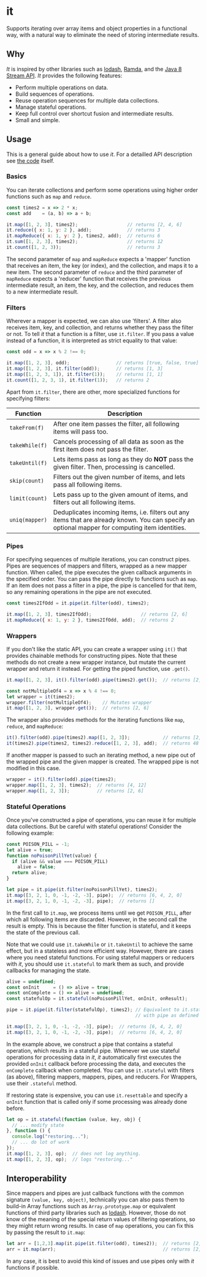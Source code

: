 # it

Supports iterating over array items and object properties in a functional way, with a natural way to eliminate the need of storing intermediate results.

## Why

*It* is inspired by other libraries such as [lodash](https://lodash.com/), [Ramda](http://ramdajs.com/), and the [Java 8 Stream API](https://docs.oracle.com/javase/8/docs/api/java/util/stream/package-summary.html). *It* provides the following features:
- Perform multiple operations on data.
- Build sequences of operations.
- Reuse operation sequences for multiple data collections.
- Manage stateful operations.
- Keep full control over shortcut fusion and intermediate results.
- Small and simple.

## Usage

This is a general guide about how to use *it*. For a detailled API description see [the code](it.js) itself.

### Basics

You can iterate collections and perform some operations using higher order functions such as `map` and `reduce`.

```javascript
const times2 = x => 2 * x;
const add    = (a, b) => a + b;

it.map([1, 2, 3], times2);                  // returns [2, 4, 6]
it.reduce({ x: 1, y: 2 }, add);             // returns 3
it.mapReduce({ x: 1, y: 2 }, times2, add);  // returns 6
it.sum([1, 2, 3], times2);                  // returns 12
it.count([1, 2, 3));                        // returns 3
```

The second parameter of `map` and `mapReduce` expects a 'mapper' function that receives an item, the key (or index), and the collection, and maps it to a new item. The second parameter of `reduce` and the third parameter of `mapReduce` expects a 'reducer' function that receives the previous intermediate result, an item, the key, and the collection, and reduces them to a new intermediate result.

### Filters

Wherever a mapper is expected, we can also use 'filters'. A filter also receives item, key, and collection, and returns whether they pass the filter or not. To tell *it* that a function is a filter, use `it.filter`. If you pass a value instead of a function, it is interpreted as strict equality to that value:

```javascript
const odd = x => x % 2 !== 0;

it.map([1, 2, 3], odd);                 // returns [true, false, true]
it.map([1, 2, 3], it.filter(odd));      // returns [1, 3]
it.map([1, 2, 3, 1]), it.filter(1));    // returns [1, 1]
it.count([1, 2, 3, 1), it.filter(1));   // returns 2
```

Apart from `it.filter`, there are other, more specialized functions for specifying filters:

| Function       | Description
|----------------|------------------------------------------------------------------------------------|
| `takeFrom(f)`  | After one item passes the filter, all following items will pass too.               |
| `takeWhile(f)` | Cancels processing of all data as soon as the first item does not pass the filter. |
| `takeUntil(f)` | Lets items pass as long as they do **NOT** pass the given filter. Then, processing is cancelled. |
| `skip(count)`  | Filters out the given number of items, and lets pass all following items.          |
| `limit(count)` | Lets pass up to the given amount of items, and filters out all following items.    |
| `uniq(mapper)` | Deduplicates incoming items, i.e. filters out any items that are already known. You can specify an optional mapper for computing item identities. |

### Pipes

For specifying sequences of multiple iterations, you can construct pipes. Pipes are sequences of mappers and filters, wrapped as a new mapper function. When called, the pipe executes the given callback arguments in the specified order. You can pass the pipe directly to functions such as `map`. If an item does not pass a filter in a pipe, the pipe is cancelled for that item, so any remaining operations in the pipe are not executed.
 
```javascript
const times2IfOdd = it.pipe(it.filter(odd), times2);

it.map([1, 2, 3], times2IfOdd);                  // returns [2, 6]
it.mapReduce({ x: 1, y: 2 }, times2IfOdd, add);  // returns 2
```

### Wrappers

If you don't like the static API, you can create a wrapper using `it()` that provides chainable methods for constructing pipes. Note that these methods do not create a new wrapper instance, but mutate the current wrapper and return it instead. For getting the piped function, use `.get()`.

```javascript
it.map([1, 2, 3], it().filter(odd).pipe(times2).get());  // returns [2, 6]

const notMultipleOf4 = x => x % 4 !== 0;
let wrapper = it(times2);
wrapper.filter(notMultipleOf4);    // Mutates wrapper
it.map([1, 2, 3], wrapper.get());  // returns [2, 6]
```

The wrapper also provides methods for the iterating functions like `map`, `reduce`, and `mapReduce`:

```javascript
it().filter(odd).pipe(times2).map([1, 2, 3]);            // returns [2, 6]
it(times2).pipe(times2, times2).reduce([1, 2, 3], add);  // returns 48
```

If another mapper is passed to such an iterating method, a new pipe out of the wrapped pipe and the given mapper is created. The wrapped pipe is not modified in this case.

```javascript
wrapper = it().filter(odd).pipe(times2);
wrapper.map([1, 2, 3], times2);  // returns [4, 12]
wrapper.map([1, 2, 3]);          // returns [2, 6]
```

### Stateful Operations

Once you've constructed a pipe of operations, you can reuse it for multiple data collections. But be careful with stateful operations! Consider the following example:

```javascript
const POISON_PILL = -1;
let alive = true;
function noPoisonPillYet(value) {
  if (alive && value === POISON_PILL)
    alive = false;
  return alive;
}

let pipe = it.pipe(it.filter(noPoisonPillYet), times2);
it.map([3, 2, 1, 0, -1, -2, -3], pipe);  // returns [6, 4, 2, 0]
it.map([3, 2, 1, 0, -1, -2, -3], pipe);  // returns []
```

In the first call to `it.map`, we process items until we get `POISON_PILL`, after which all following items are discarded. However, in the second call the result is empty. This is because the filter function is stateful, and it keeps the state of the previous call.

Note that we could use `it.takeWhile` or `it.takeUntil` to achieve the same effect, but in a stateless and more efficient way. However, there are cases where you need stateful functions. For using stateful mappers or reducers with *it*, you should use `it.stateful` to mark them as such, and provide callbacks for managing the state.

```javascript
alive = undefined;
const onInit     = () => alive = true;
const onComplete = () => alive = undefined;
const statefulOp = it.stateful(noPoisonPillYet, onInit, onResult);

pipe = it.pipe(it.filter(statefulOp), times2); // Equivalent to it.stateful(pipe, onInit, onResult),
                                               // with pipe as defined in previous example

it.map([3, 2, 1, 0, -1, -2, -3], pipe);  // returns [6, 4, 2, 0]
it.map([3, 2, 1, 0, -1, -2, -3], pipe);  // returns [6, 4, 2, 0]
```

In the example above, we construct a pipe that contains a stateful operation, which results in a stateful pipe. Whenever we use stateful operations for processing data in *it*, *it* automatically first executes the provided `onInit` callback before processing the data, and executes the `onComplete` callback when completed. You can use `it.stateful` with filters (as above), filtering mappers, mappers, pipes, and reducers. For Wrappers, use their `.stateful` method.

If restoring state is expensive, you can use `it.resettable` and specify a `onInit` function that is called only if some processing was already done before.

```javascript
let op = it.stateful(function (value, key, obj) {
  // ... modify state
}, function () {
  console.log("restoring...");
  // ... do lot of work
});
it.map([1, 2, 3], op);  // does not log anything.
it.map([1, 2, 3], op);  // logs "restoring..."
```

## Interoperability

Since mappers and pipes are just callback functions with the common signature `(value, key, object)`, technically you can also pass them to build-in Array functions such as `Array.prototype.map` or equivalent functions of third party libraries such as [lodash](https://lodash.com/). However, those do not know of the meaning of the special return values of filtering operations, so they might return wrong results. In case of `map` operations, you can fix this by passing the result to `it.map`:

```javascript
let arr = [1,2,3].map(it.pipe(it.filter(odd), times2));  // returns [2, <Object>, 6]
arr = it.map(arr);                                       // returns [2, 6]
```

In any case, it is best to avoid this kind of issues and use pipes only with *it* functions if possible.
